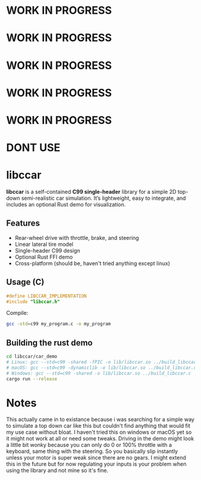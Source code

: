 # WORK IN PROGRESS
# WORK IN PROGRESS
# WORK IN PROGRESS
# WORK IN PROGRESS
# WORK IN PROGRESS
# DONT USE

# libccar

**libccar** is a self-contained **C99 single-header** library for a simple 2D top-down semi-realistic car simulation.
It’s lightweight, easy to integrate, and includes an optional Rust demo for visualization.

## Features
* Rear-wheel drive with throttle, brake, and steering
* Linear lateral tire model
* Single-header C99 design
* Optional Rust FFI demo
* Cross-platform (should be, haven't tried anything except linux)

## Usage (C)
```c
#define LIBCCAR_IMPLEMENTATION
#include "libccar.h"
```
Compile:
```sh
gcc -std=c99 my_program.c -o my_program
```
## Building the rust demo

```sh
cd libccar/car_demo
# Linux: gcc --std=c99 -shared -fPIC -o lib/libccar.so ../build_libccar.c
# macOS: gcc --std=c99 -dynamiclib -o lib/libccar.so ../build_libccar.c
# Windows: gcc --std=c99 -shared -o lib/libccar.so ../build_libccar.c
cargo run --release
```

# Notes
This actually came in to existance because i was searching for a simple way to simulate a top down car like this but couldn't find anything that would fit my use case without bloat.
I haven't tried this on windows or macOS yet so it might not work at all or need some tweaks.
Driving in the demo might look a little bit wonky because you can only do 0 or 100% throttle with a keyboard, same thing with the steering. So you basically slip instantly unless your motor is super weak since there are no gears.
I might extend this in the future but for now regulating your inputs is your problem when using the library and not mine so it's fine.
